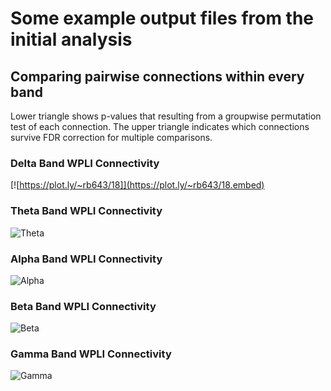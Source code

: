 # Some example output files from the initial analysis

## Comparing pairwise connections within every band

Lower triangle shows p-values that resulting from a groupwise permutation test of each connection. The upper triangle indicates which connections survive FDR correction for multiple comparisons.

### Delta Band WPLI Connectivity
[![https://plot.ly/~rb643/18]](https://plot.ly/~rb643/18.embed)

### Theta Band WPLI Connectivity
![Theta](https://raw.githubusercontent.com/rb643/fieldtrip_restingState/master/Figures/Matrix_Theta.tif)

### Alpha Band WPLI Connectivity
![Alpha](https://raw.githubusercontent.com/rb643/fieldtrip_restingState/master/Figures/Matrix_Alpha.tif)

### Beta Band WPLI Connectivity
![Beta](https://raw.githubusercontent.com/rb643/fieldtrip_restingState/master/Figures/Matrix_Beta.tif)

### Gamma Band WPLI Connectivity
![Gamma](https://raw.githubusercontent.com/rb643/fieldtrip_restingState/master/Figures/Matrix_Gamma.tif)

